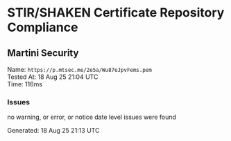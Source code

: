# STIR/SHAKEN Certificate Repository Compliance

## Martini Security

Name: `https://p.mtsec.me/2e5a/Wu87eJpvFems.pem`\
Tested At: 18 Aug 25 21:04 UTC\
Time: 116ms

### Issues

no warning, or error, or notice date level issues were found

Generated: 18 Aug 25 21:13 UTC
